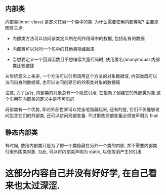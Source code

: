 ## 内部类

内部类(inner class) 是定义在另一个类中的类. 为什么需要使用内部类呢? 主要原因有三点:

+ 内部类方法可以访问该类定义所在的作用域中的数据, 包括私有的数据

+ 内部类可以对同一个包中的其他类隐藏起来

+ 当想要定义一个回调函数且不想编写大量代码时, 使用匿名(anonymous) 内部类比较便捷


从传统意义上来讲, 一个方法可以引用调用这个方法的对象数据域, 内部类既可以访问自身的数据域, 也可以访问创建它的外围类对象的数据域


注意, 为了运行, 内部类的对象总有一个隐式引用, 它指向了创建它的外部类对象.这个引用在内部类的定义中是不可见的

局部类有一个优势, 即对外部世界可以完全地隐藏起来, 还有的是, 它们不仅能够访问包含它们的外部类, 还可以访问局部变量. 不过那些局部变量必须被声明为 final


## 静态内部类

有时候, 使用内部类只是为了把一个类隐藏在另外一个类的内部, 并不需要内部类引用外围类对象. 为此, 可以将内部类声明为 static, 以便取消产生的引用

# 这部分内容自己并没有好好学, 在自己看来也太过深涩.
